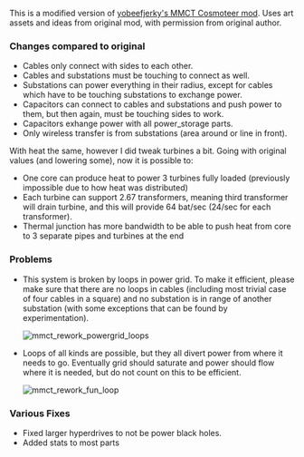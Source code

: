 This is a modified version of [yobeefjerky's MMCT Cosmoteer mod](https://steamcommunity.com/sharedfiles/filedetails/?id=2885124288).
Uses art assets and ideas from original mod, with permission from original author.

### Changes compared to original

- Cables only connect with sides to each other.
- Cables and substations must be touching to connect as well.
- Substations can power everything in their radius, except for cables which have to be touching substations to exchange power.
- Capacitors can connect to cables and substations and push power to them, but then again, must be touching sides to work.
- Capacitors exhange power with all power_storage parts.
- Only wireless transfer is from substations (area around or line in front).

With heat the same, however I did tweak turbines a bit. Going with original values (and lowering some), now it is possible to:
- One core can produce heat to power 3 turbines fully loaded (previously impossible due to how heat was distributed)
- Each turbine can support 2.67 transformers, meaning third transformer will drain turbine, and this will provide 64 bat/sec (24/sec for each transformer).
- Thermal junction has more bandwidth to be able to push heat from core to 3 separate pipes and turbines at the end

### Problems

- This system is broken by loops in power grid.
  To make it efficient, please make sure that there are no loops in cables (including most trivial case of four cables in a square)
  and no substation is in range of another substation (with some exceptions that can be found by experimentation).
  
  ![mmct_rework_powergrid_loops](https://github.com/Garagoth/MMCT_rework/assets/916161/f8458fa1-8a7b-4e44-a61e-afbe80b3331e)
- Loops of all kinds are possible, but they all divert power from where it needs to go. Eventually grid should saturate and power should flow where it is needed, but do not count on this to be efficient.
  
  ![mmct_rework_fun_loop](https://github.com/Garagoth/MMCT_rework/assets/916161/0288b7b9-7587-483a-9bdc-4ccab2afe695)


### Various Fixes

- Fixed larger hyperdrives to not be power black holes.
- Added stats to most parts

